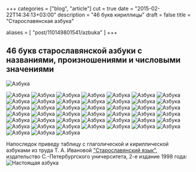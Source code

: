 +++
categories = ["blog", "article"]
cut = true
date = "2015-02-22T14:34:13+03:00"
description = "46 букв кириллицы"
draft = false
title = "Старославянская азбука"

aliases = [
    "post/110149801541/azbuka"
]
+++

## 46 букв старославянской азбуки с названиями, произношениями и числовыми значениями

![Азбука](/posts_data/azbuka/bukva%201.jpg)
<!--more-->
![Азбука](/posts_data/azbuka/bukva%202.jpg)
![Азбука](/posts_data/azbuka/bukva%203.jpg)
![Азбука](/posts_data/azbuka/bukva%204.jpg)
![Азбука](/posts_data/azbuka/bukva%205.jpg)
![Азбука](/posts_data/azbuka/bukva%206.jpg)
![Азбука](/posts_data/azbuka/bukva%207.jpg)
![Азбука](/posts_data/azbuka/bukva%208.jpg)
![Азбука](/posts_data/azbuka/bukva%209.jpg)
![Азбука](/posts_data/azbuka/bukva%2010.jpg)
![Азбука](/posts_data/azbuka/bukva%2011.jpg)
![Азбука](/posts_data/azbuka/bukva%2012.jpg)
![Азбука](/posts_data/azbuka/bukva%2013.jpg)
![Азбука](/posts_data/azbuka/bukva%2014.jpg)
![Азбука](/posts_data/azbuka/bukva%2015.jpg)
![Азбука](/posts_data/azbuka/bukva%2016.jpg)
![Азбука](/posts_data/azbuka/bukva%2017.jpg)
![Азбука](/posts_data/azbuka/bukva%2018.jpg)
![Азбука](/posts_data/azbuka/bukva%2019.jpg)
![Азбука](/posts_data/azbuka/bukva%2020.jpg)
![Азбука](/posts_data/azbuka/bukva%2021.jpg)
![Азбука](/posts_data/azbuka/bukva%2022.jpg)
![Азбука](/posts_data/azbuka/bukva%2023.jpg)
![Азбука](/posts_data/azbuka/bukva%2024.jpg)
![Азбука](/posts_data/azbuka/bukva%2025.jpg)
![Азбука](/posts_data/azbuka/bukva%2026.jpg)
![Азбука](/posts_data/azbuka/bukva%2027.jpg)
![Азбука](/posts_data/azbuka/bukva%2028.jpg)
![Азбука](/posts_data/azbuka/bukva%2029.jpg)
![Азбука](/posts_data/azbuka/bukva%2030.jpg)
![Азбука](/posts_data/azbuka/bukva%2031.jpg)
![Азбука](/posts_data/azbuka/bukva%2032.jpg)
![Азбука](/posts_data/azbuka/bukva%2033.jpg)
![Азбука](/posts_data/azbuka/bukva%2034.jpg)
![Азбука](/posts_data/azbuka/bukva%2035.jpg)
![Азбука](/posts_data/azbuka/bukva%2036.jpg)
![Азбука](/posts_data/azbuka/bukva%2037.jpg)
![Азбука](/posts_data/azbuka/bukva%2038.jpg)
![Азбука](/posts_data/azbuka/bukva%2039.jpg)
![Азбука](/posts_data/azbuka/bukva%2040.jpg)
![Азбука](/posts_data/azbuka/bukva%2041.jpg)
![Азбука](/posts_data/azbuka/bukva%2042.jpg)
![Азбука](/posts_data/azbuka/bukva%2043.jpg)
![Азбука](/posts_data/azbuka/bukva%2044.jpg)
![Азбука](/posts_data/azbuka/bukva%2045.jpg)
![Азбука](/posts_data/azbuka/bukva%2046.jpg)

Напоследок приведу таблицу с глаголической и кириллической азбуками из труда Т. А. Ивановой ["Старославянский язык"](/post/ivanova), издательство С.-Петербургского уничерситета, 2-е издание 1998 года:
![Настоящая азбука](/posts_data/azbuka_ivanova.png)
